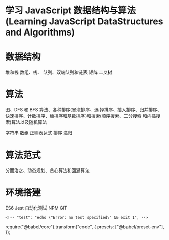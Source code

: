 # 学习 JavaScript 数据结构与算法 (Learning JavaScript DataStructures and Algorithms)

# 数据结构

堆和栈
  数组、栈、 队列、双端队列和链表
矩阵
二叉树

# 算法

图、DFS 和 BFS 算法、各种排序(冒泡排序、选 择排序、插入排序、归并排序、快速排序、计数排序、桶排序和基数排序)和搜索(顺序搜索、二分搜索 和内插搜索)算法以及随机算法

字符串
数组
正则表达式
排序
递归

# 算法范式

分而治之、动态规划、贪心算法和回溯算法

# 环境搭建

ES6
Jest 自动化测试
NPM
GIT

    <!-- "test": "echo \"Error: no test specified\" && exit 1", -->

require("@babel/core").transform("code", {
  presets: ["@babel/preset-env"],
});
